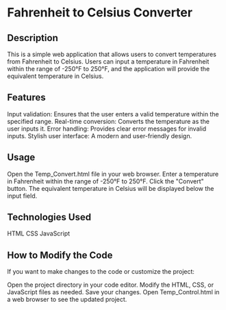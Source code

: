 # Fahrenheit to Celsius Converter

## Description

This is a simple web application that allows users to convert temperatures from Fahrenheit to Celsius. Users can input a temperature in Fahrenheit within the range of -250°F to 250°F, and the application will provide the equivalent temperature in Celsius.

## Features

Input validation: Ensures that the user enters a valid temperature within the specified range.
Real-time conversion: Converts the temperature as the user inputs it.
Error handling: Provides clear error messages for invalid inputs.
Stylish user interface: A modern and user-friendly design.

## Usage

Open the Temp_Convert.html file in your web browser.
Enter a temperature in Fahrenheit within the range of -250°F to 250°F.
Click the "Convert" button.
The equivalent temperature in Celsius will be displayed below the input field.

## Technologies Used

HTML
CSS
JavaScript

## How to Modify the Code

If you want to make changes to the code or customize the project:

Open the project directory in your code editor.
Modify the HTML, CSS, or JavaScript files as needed.
Save your changes.
Open Temp_Control.html in a web browser to see the updated project.
